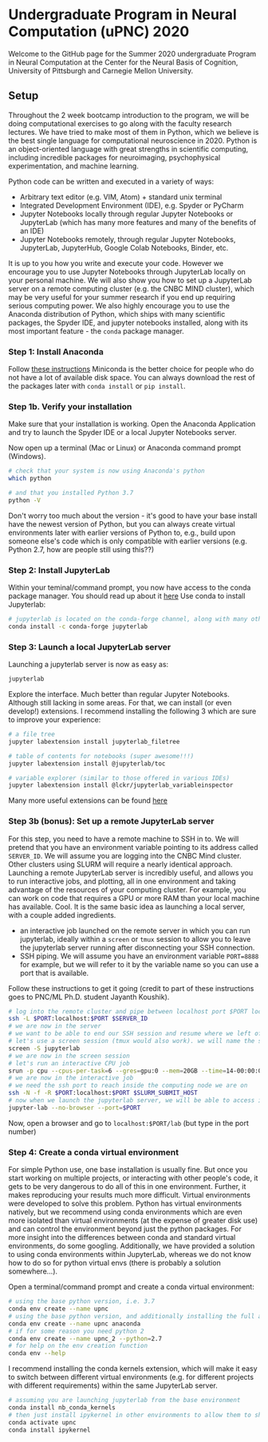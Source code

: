 # Undergraduate Program in Neural Computation (uPNC) 2020
Welcome to the GitHub page for the Summer 2020 undergraduate Program in Neural Computation at the Center for the Neural Basis of Cognition, University of Pittsburgh and Carnegie Mellon University.
## Setup
Throughout the 2 week bootcamp introduction to the program, we will be doing computational exercises to go along with the faculty research lectures. We have tried to make most of them in Python, which we believe is the best single language for computational neuroscience in 2020. Python is an object-oriented language with great strengths in scientific computing, including incredible packages for neuroimaging, psychophysical experimentation, and machine learning. 

Python code can be written and executed in a variety of ways:
  - Arbitrary text editor (e.g. VIM, Atom) + standard unix terminal
  - Integrated Development Environment (IDE), e.g. Spyder or PyCharm
  - Jupyter Notebooks locally through regular Jupyter Notebooks or JupyterLab (which has many more features and many of the benefits of an IDE)
  - Jupyter Notebooks remotely, through regular Jupyter Notebooks, JupyterLab, JupyterHub, Google Colab Notebooks, Binder, etc.
  
  It is up to you how you write and execute your code. However we encourage you to use Jupyter Notebooks through JupyterLab locally on your personal machine. We will also show you how to set up a JupyterLab server on a remote computing cluster (e.g. the CNBC MIND cluster), which may be very useful for your summer research if you end up requiring serious computing power. We also highly encourage you to use the Anaconda distribution of Python, which ships with many scientific packages, the Spyder IDE, and jupyter notebooks installed, along with its most important feature - the `conda` package manager. 
  
### Step 1: Install Anaconda
Follow [these instructions](https://docs.anaconda.com/anaconda/install/)
Miniconda is the better choice for people who do not have a lot of available disk space. You can always download the rest of the packages later with `conda install` or `pip install`.

### Step 1b. Verify your installation
Make sure that your installation is working. Open the Anaconda Application and try to launch the Spyder IDE or a local Jupyter Notebooks server. 

Now open up a terminal (Mac or Linux) or Anaconda command prompt (Windows).
```bash
# check that your system is now using Anaconda's python
which python

# and that you installed Python 3.7
python -V
```
Don't worry too much about the version - it's good to have your base install have the newest version of Python, but you can always create virtual environments later with earlier versions of Python to, e.g., build upon someone else's code which is only compatible with earlier versions (e.g. Python 2.7, how are people still using this??)

### Step 2: Install JupyterLab
Within your teminal/command prompt, you now have access to the conda package manager. You should read up about it [here](https://docs.conda.io/projects/conda/en/latest/index.html)
Use conda to install Jupyterlab:
```bash
# jupyterlab is located on the conda-forge channel, along with many other packages
conda install -c conda-forge jupyterlab
```

### Step 3: Launch a local JupyterLab server
Launching a jupyterlab server is now as easy as: 
```bash
jupyterlab
```
Explore the interface. Much better than regular Jupyter Notebooks. Although still lacking in some areas. For that, we can install (or even develop!) extensions. I recommend installing the following 3 which are sure to improve your experience:
```bash
# a file tree
jupyter labextension install jupyterlab_filetree

# table of contents for notebooks (super awesome!!!)
jupyter labextension install @jupyterlab/toc

# variable explorer (similar to those offered in various IDEs)
jupyter labextension install @lckr/jupyterlab_variableinspector

```

Many more useful extensions can be found [here](https://awesomeopensource.com/projects/jupyterlab-extension)

### Step 3b (bonus): Set up a remote JupyterLab server
For this step, you need to have a remote machine to SSH in to. We will pretend that you have an environment variable pointing to its address called `SERVER_ID`. We will assume you are logging into the CNBC Mind cluster. Other clusters using SLURM will require a nearly identical approach. Launching a remote JupyterLab server is incredibly useful, and allows you to run interactive jobs, and plotting, all in one environment and taking advantage of the resources of your computing cluster. For example, you can work on code that requires a GPU or more RAM than your local machine has available. Cool. It is the same basic idea as launching a local server, with a couple added ingredients. 
  - an interactive job launched on the remote server in which you can run jupyterlab, ideally within a `screen` or `tmux` session to allow you to leave the jupyterlab server running after disconnecting your SSH connection. 
  - SSH piping. We will assume you have an environment variable `PORT=8888` for example, but we will refer to it by the variable name so you can use a port that is available.  

Follow these instructions to get it going (credit to part of these instructions goes to PNC/ML Ph.D. student Jayanth Koushik).
```bash
# log into the remote cluster and pipe between localhost port $PORT locally and remotely 
ssh -L $PORT:localhost:$PORT $SERVER_ID
# we are now in the server
# we want to be able to end our SSH session and resume where we left off.
# let's use a screen session (tmux would also work). we will name the session jupyterlab for easy access later
screen -S jupyterlab
# we are now in the screen session
# let's run an interactive CPU job
srun -p cpu --cpus-per-task=6 --gres=gpu:0 --mem=20GB --time=14-00:00:00 --pty bash
# we are now in the interactive job
# we need the ssh port to reach inside the computing node we are on
ssh -N -f -R $PORT:localhost:$PORT $SLURM_SUBMIT_HOST
# now when we launch the jupyterlab server, we will be able to access it locally!
jupyter-lab --no-browser --port=$PORT
```
Now, open a browser and go to `localhost:$PORT/lab` (but type in the port number) 

### Step 4: Create a conda virtual environment 
For simple Python use, one base installation is usually fine. But once you start working on multiple projects, or interacting with other people's code, it gets to be very dangerous to do all of this in one environment. Further, it makes reproducing your results much more difficult. Virtual environments were developed to solve this problem. Python has virtual environments natively, but we recommend using conda environments which are even more isolated than virtual environments (at the expense of greater disk use) and can control the environment beyond just the python packages. For more insight into the differences between conda and standard virtual environments, do some googling. Additionally, we have provided a solution to using conda environments within JupyterLab, whereas we do not know how to do so for python virtual envs (there is probably a solution somewhere...). 

Open a terminal/command prompt and create a conda virtual environment:
```bash
# using the base python version, i.e. 3.7
conda env create --name upnc
# using the base python version, and additionally installing the full anaconda distrubiton
conda env create --name upnc anaconda
# if for some reason you need python 2
conda env create --name upnc_2 --python=2.7
# for help on the env creation function
conda env --help
```

I recommend installing the conda kernels extension, which will make it easy to switch between different virtual environments (e.g. for different projects with different requirements) within the same JupyterLab server. 
```bash
# assuming you are launching jupyterlab from the base environment
conda install nb_conda_kernels
# then just install ipykernel in other environments to allow them to show up in jupyterlab from the base env
conda activate upnc
conda install ipykernel
```

